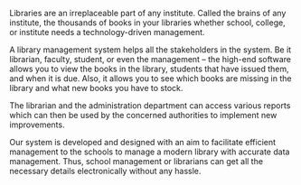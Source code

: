 Libraries are an irreplaceable part of any institute. Called the brains of any institute, the thousands of books in your libraries whether school, college, or institute needs a technology-driven management.

A library management system helps all the stakeholders in the system. Be it librarian, faculty, student, or even the management – the high-end software allows you to view the books in the library, students that have issued them, and when it is due. Also, it allows you to see which books are missing in the library and what new books you have to stock.

The librarian and the administration department can access various reports which can then be used by the concerned authorities to implement new improvements.

Our system is developed and designed with an aim to facilitate efficient management to the schools to manage a modern library with accurate data management. Thus, school management or librarians can get all the necessary details electronically without any hassle.
